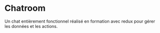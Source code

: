 # Chatroom

Un chat entièrement fonctionnel réalisé en formation avec redux pour gérer les données et les actions.
